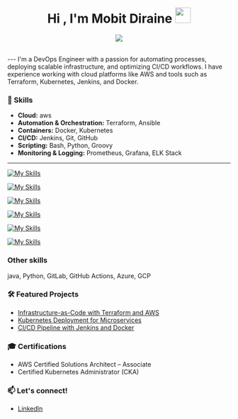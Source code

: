 
<h1 align="center"><b>Hi , I'm Mobit Diraine </b><img src="https://media.giphy.com/media/hvRJCLFzcasrR4ia7z/giphy.gif" width="35"></h1>
<!--  -->
<p align="center">
  <a href="https://github.com/DenverCoder1/readme-typing-svg"><img src="https://readme-typing-svg.herokuapp.com?font=Time+New+Roman&amp;color=cyan&amp;size=25&amp;center=true&amp;vCenter=true&amp;width=600&amp;height=100&amp;lines=Planning...;Development...;Continuous+Integration+(CI);Testing;Continuous-+Deployment+(CD)...;Monitoring..;Feedback...;Operations..;Continuous+Improvement."></a>
</p>
<br>
---
I'm a DevOps Engineer with a passion for automating processes, deploying scalable infrastructure, and optimizing CI/CD workflows. I have experience working with cloud platforms like AWS and tools such as Terraform, Kubernetes, Jenkins, and Docker.

### 🚀 Skills
- **Cloud:** aws
- **Automation & Orchestration:** Terraform, Ansible
- **Containers:** Docker, Kubernetes
- **CI/CD:** Jenkins, Git, GitHub
- **Scripting:** Bash, Python, Groovy
- **Monitoring & Logging:** Prometheus, Grafana, ELK Stack
<hr>

[![My Skills](https://skillicons.dev/icons?i=aws&perline=3)](https://skillicons.dev)

[![My Skills](https://skillicons.dev/icons?i=terraform,ansible,docker,kubernets&perline=2)](https://skillicons.dev)

[![My Skills](https://skillicons.dev/icons?i=Git,Github,jenkins&perline=3)](https://skillicons.dev)

[![My Skills](https://skillicons.dev/icons?i=bash,groovy&perline=3)](https://skillicons.dev)

[![My Skills](https://skillicons.dev/icons?i=prometheus,grafana,elk-stack&perline=3)](https://skillicons.dev)

[![My Skills](https://skillicons.dev/icons?i=maven,sonarqube,nexus,HTML,CSS,javascript,&perline=3)](https://skillicons.dev)

### Other skills
java, Python, GitLab, GitHub Actions, Azure, GCP
### 🛠️ Featured Projects
- [Infrastructure-as-Code with Terraform and AWS](https://github.com/tracy-devops/terraform-aws-infrastructure)
- [Kubernetes Deployment for Microservices](https://github.com/tracy-devops/kubernetes-microservices)
- [CI/CD Pipeline with Jenkins and Docker](https://github.com/tracy-devops/jenkins-cicd-pipeline)

### 🎓 Certifications
- AWS Certified Solutions Architect – Associate
- Certified Kubernetes Administrator (CKA)

### 📫 Let's connect!
- [LinkedIn](https://www.linkedin.com/in/tracy-devops/)

